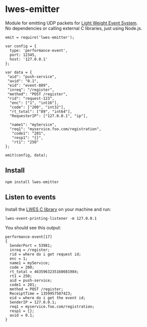 # lwes-emitter

Module for emitting UDP packets for [Light Weight Event System](http://www.lwes.org/).  
No dependencies or calling external C libraries, just using Node.js.

    emit = require('lwes-emitter');

    var config = {
      type: 'performance-event',
      port: 12345, 
      host: '127.0.0.1'
    };

    var data = {
     "aid": "push-service",
     "avid": "0.1",
     "eid": "event-889",
     "inreq": "/register",
     "method": "POST /register",
     "rid": "request-123",
      "enc": ["1", "int16"],
      "code": ["200", "int32"],
      "rt_total": ["89", "int64"],
      "RequesterIP": ["127.0.0.1", "ip"],

      "name1": "myService", 
      "req1": "myservice.foo.com/registration", 
       "code1": "201",
       "resp1": "{}",
       "rt1": "250"
    };

    emit(config, data);


## Install

    npm install lwes-emitter

## Listen to events

Install the [LWES C library](https://github.com/lwes/lwes) on your machine and run:

    lwes-event-printing-listener -m 127.0.0.1

You should see this output:

    performance-event[17]
    {
      SenderPort = 53981;
      inreq = /register;
      rid = where do i get request id;
      enc = 1;
      name1 = myService;
      code = 200;
      rt_total = 4635963235168681984;
      rt1 = 250;
      aid = push-service;
      code1 = 201;
      method = POST /register;
      ReceiptTime = 1359957507423;
      eid = where do i get the event id;
      SenderIP = 127.0.0.1;
      req1 = myservice.foo.com/registration;
      resp1 = {};
      avid = 0.1;
    }

